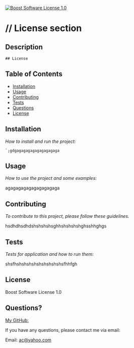 

[![Boost Software License 1.0](https://img.shields.io/badge/Boost-Software-License-1.0-blue.svg?style=flat-square)](https://github.com/your/your-project/blob/master/LICENSE)

# // License section


  ## Description 
  
    ## License

  ## Table of Contents
  * [Installation](#installation)
  * [Usage](#usage)
  * [Contributing](#contributing)
  * [Tests](#tests)
  * [Questions](#questions)
  * [License](#license)
  
  ## Installation
  
  *How to install and run the project:*
  
    `;gdgagagagagagagagagaga
  
  ## Usage 
  
  *How to use the project and some examples:*
  
  agagagagagagagagagaga
  
  ## Contributing
  
  *To contribute to this project, please follow these guidelines.*
  
  hsdhdhsdhdshshshshsghhshshshshghsshhghgs
  
  ## Tests
  
  *Tests for application and how to run them:*
  
  shsfhshshshshshshshshshsfhhfgh

## License

Boost Software License 1.0

  
  ## Questions?
  
  [My GitHub:](https://github.com/hjlogique)

  If you have any questions, please contact me via email:
  

  Email: ac@yahoo.com
  
  
